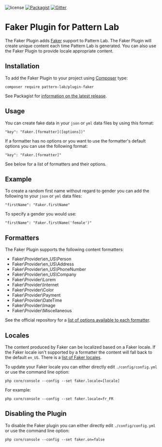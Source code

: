 ![license](https://img.shields.io/github/license/pattern-lab/plugin-php-faker.svg?maxAge=2592000)
[![Packagist](https://img.shields.io/packagist/v/pattern-lab/plugin-faker.svg?maxAge=2592000)](https://packagist.org/packages/pattern-lab/plugin-faker) [![Gitter](https://img.shields.io/gitter/room/pattern-lab/php.svg?maxAge=2592000)](https://gitter.im/pattern-lab/php)

# Faker Plugin for Pattern Lab

The Faker Plugin adds [Faker](https://github.com/fzaninotto/Faker) support to Pattern Lab. The Faker Plugin will create unique content each time Pattern Lab is generated. You can also use the Faker Plugin to provide locale appropriate content.

## Installation

To add the Faker Plugin to your project using [Composer](https://getcomposer.org/) type:

    composer require pattern-lab/plugin-faker

See Packagist for [information on the latest release](https://packagist.org/packages/pattern-lab/plugin-faker).

## Usage

You can create fake data in your `json` or `yml` data files by using this format:

    "key": "Faker.[formatter]([options])"

If a formatter has no options or you want to use the formatter's default options you can use the following format:

    "key": "Faker.[formatter]"

See below for a list of formatters and their options.

## Example

To create a random first name without regard to gender you can add the following to your `json` or `yml` data files:

    "firstName": "Faker.firstName"

To specify a gender you would use:

    "firstName": "Faker.firstName('female')"

## Formatters

The Faker Plugin supports the following content formatters:

* Faker\Provider\en_US\Person
* Faker\Provider\en_US\Address
* Faker\Provider\en_US\PhoneNumber
* Faker\Provider\en_US\Company
* Faker\Provider\Lorem
* Faker\Provider\Internet
* Faker\Provider\Color
* Faker\Provider\Payment
* Faker\Provider\DateTime
* Faker\Provider\Image
* Faker\Provider\Miscellaneous

See the official repository for a [list of options available to each formatter](https://github.com/fzaninotto/Faker#formatters).

## Locales

The content produced by Faker can be localized based on a Faker locale. If the Faker locale isn't supported by a formatter the content will fall back to the default `en_US`. There is a [list of Faker locales](https://github.com/fzaninotto/Faker/tree/master/src/Faker/Provider).

To update your Faker locale you can either directly edit `./config/config.yml` or use the command line option:

    php core/console --config --set faker.locale=[locale]

For example:

    php core/console --config --set faker.locale=fr_FR

## Disabling the Plugin

To disable the Faker plugin you can either directly edit `./config/config.yml` or use the command line option:

    php core/console --config --set faker.on=false
